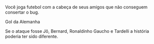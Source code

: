 Você joga futebol com a cabeça de seus amigos que não conseguem consertar o bug.

Gol da Alemanha

Se o ataque fosse Jô, Bernard, Ronaldinho Gaucho e Tardelli a história poderia ter sido diferente.
